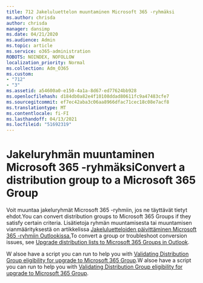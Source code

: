 ```yaml
---
title: 712 Jakeluluettelon muuntaminen Microsoft 365 -ryhmäksi
ms.author: chrisda
author: chrisda
manager: dansimp
ms.date: 04/21/2020
ms.audience: Admin
ms.topic: article
ms.service: o365-administration
ROBOTS: NOINDEX, NOFOLLOW
localization_priority: Normal
ms.collection: Adm_O365
ms.custom:
- "712"
- "3"
ms.assetid: a54600a0-e150-4a1a-8d67-ed77624bb928
ms.openlocfilehash: d184db0a82e4f10108ddad80611fc9a47483cfe7
ms.sourcegitcommit: ef7ec42aba3c06aa8966dfac71cec18c08e7acf8
ms.translationtype: MT
ms.contentlocale: fi-FI
ms.lasthandoff: 04/13/2021
ms.locfileid: "51692319"
---
```

# <a name="convert-a-distribution-group-to-a-microsoft-365-group"></a><span data-ttu-id="45fc4-102">Jakeluryhmän muuntaminen Microsoft 365 -ryhmäksi</span><span class="sxs-lookup"><span data-stu-id="45fc4-102">Convert a distribution group to a Microsoft 365 Group</span></span>

<span data-ttu-id="45fc4-103">Voit muuntaa jakeluryhmät Microsoft 365 -ryhmiin, jos ne täyttävät tietyt ehdot.</span><span class="sxs-lookup"><span data-stu-id="45fc4-103">You can convert distribution groups to Microsoft 365 Groups if they satisfy certain criteria.</span></span> <span data-ttu-id="45fc4-104">Lisätietoja ryhmän muuntamisesta tai muuntamisen vianmäärityksestä on artikkelissa [Jakeluluetteloiden päivittäminen Microsoft 365 -ryhmiin Outlookissa.](https://docs.microsoft.com/microsoft-365/admin/manage/upgrade-distribution-lists)</span><span class="sxs-lookup"><span data-stu-id="45fc4-104">To convert a group or troubleshoot conversion issues, see [Upgrade distribution lists to Microsoft 365 Groups in Outlook](https://docs.microsoft.com/microsoft-365/admin/manage/upgrade-distribution-lists).</span></span>

<span data-ttu-id="45fc4-105">W alsoe have a script you can run to help you with [Validating Distribution Group eligibility for upgrade to Microsoft 365 Group](https://aka.ms/DLToM365Group).</span><span class="sxs-lookup"><span data-stu-id="45fc4-105">W alsoe have a script you can run to help you with [Validating Distribution Group eligibility for upgrade to Microsoft 365 Group](https://aka.ms/DLToM365Group).</span></span>